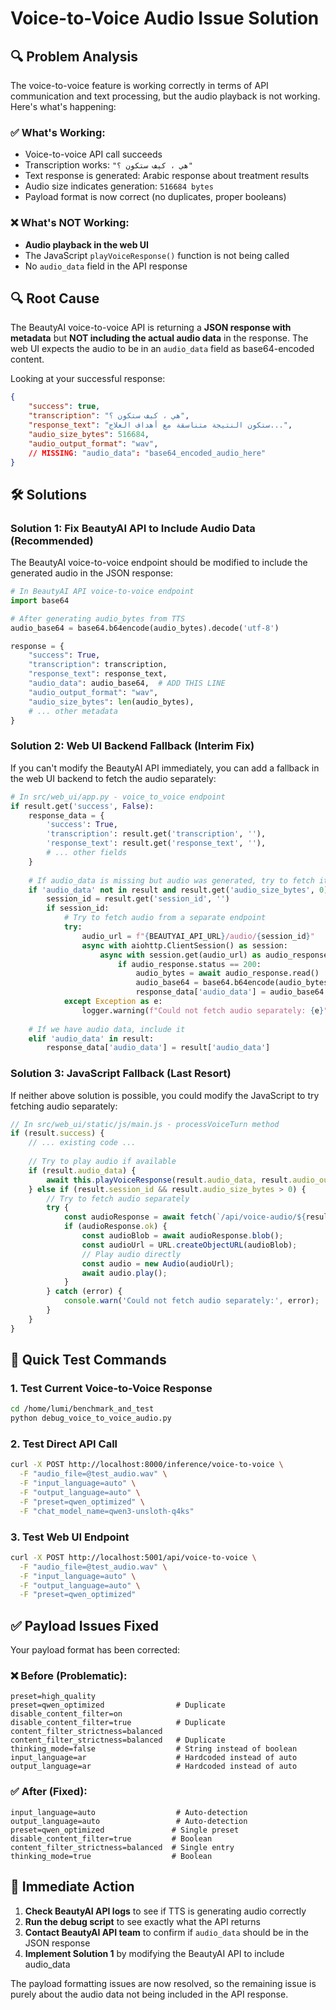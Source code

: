 # Voice-to-Voice Audio Issue Solution

## 🔍 Problem Analysis

The voice-to-voice feature is working correctly in terms of API communication and text processing, but the audio playback is not working. Here's what's happening:

### ✅ What's Working:
- Voice-to-voice API call succeeds
- Transcription works: `"هي ، كيف ستكون ؟"`
- Text response is generated: Arabic response about treatment results
- Audio size indicates generation: `516684 bytes`
- Payload format is now correct (no duplicates, proper booleans)

### ❌ What's NOT Working:
- **Audio playback in the web UI**
- The JavaScript `playVoiceResponse()` function is not being called
- No `audio_data` field in the API response

## 🔍 Root Cause

The BeautyAI voice-to-voice API is returning a **JSON response with metadata** but **NOT including the actual audio data** in the response. The web UI expects the audio to be in an `audio_data` field as base64-encoded content.

Looking at your successful response:
```json
{
    "success": true,
    "transcription": "هي ، كيف ستكون ؟",
    "response_text": "ستكون النتيجة متناسقة مع أهداف العلاج...",
    "audio_size_bytes": 516684,
    "audio_output_format": "wav",
    // MISSING: "audio_data": "base64_encoded_audio_here"
}
```

## 🛠️ Solutions

### Solution 1: Fix BeautyAI API to Include Audio Data (Recommended)

The BeautyAI voice-to-voice endpoint should be modified to include the generated audio in the JSON response:

```python
# In BeautyAI API voice-to-voice endpoint
import base64

# After generating audio_bytes from TTS
audio_base64 = base64.b64encode(audio_bytes).decode('utf-8')

response = {
    "success": True,
    "transcription": transcription,
    "response_text": response_text,
    "audio_data": audio_base64,  # ADD THIS LINE
    "audio_output_format": "wav",
    "audio_size_bytes": len(audio_bytes),
    # ... other metadata
}
```

### Solution 2: Web UI Backend Fallback (Interim Fix)

If you can't modify the BeautyAI API immediately, you can add a fallback in the web UI backend to fetch the audio separately:

```python
# In src/web_ui/app.py - voice_to_voice endpoint
if result.get('success', False):
    response_data = {
        'success': True,
        'transcription': result.get('transcription', ''),
        'response_text': result.get('response_text', ''),
        # ... other fields
    }
    
    # If audio_data is missing but audio was generated, try to fetch it
    if 'audio_data' not in result and result.get('audio_size_bytes', 0) > 0:
        session_id = result.get('session_id', '')
        if session_id:
            # Try to fetch audio from a separate endpoint
            try:
                audio_url = f"{BEAUTYAI_API_URL}/audio/{session_id}"
                async with aiohttp.ClientSession() as session:
                    async with session.get(audio_url) as audio_response:
                        if audio_response.status == 200:
                            audio_bytes = await audio_response.read()
                            audio_base64 = base64.b64encode(audio_bytes).decode('utf-8')
                            response_data['audio_data'] = audio_base64
            except Exception as e:
                logger.warning(f"Could not fetch audio separately: {e}")
    
    # If we have audio data, include it
    elif 'audio_data' in result:
        response_data['audio_data'] = result['audio_data']
```

### Solution 3: JavaScript Fallback (Last Resort)

If neither above solution is possible, you could modify the JavaScript to try fetching audio separately:

```javascript
// In src/web_ui/static/js/main.js - processVoiceTurn method
if (result.success) {
    // ... existing code ...
    
    // Try to play audio if available
    if (result.audio_data) {
        await this.playVoiceResponse(result.audio_data, result.audio_output_format || 'wav');
    } else if (result.session_id && result.audio_size_bytes > 0) {
        // Try to fetch audio separately
        try {
            const audioResponse = await fetch(`/api/voice-audio/${result.session_id}`);
            if (audioResponse.ok) {
                const audioBlob = await audioResponse.blob();
                const audioUrl = URL.createObjectURL(audioBlob);
                // Play audio directly
                const audio = new Audio(audioUrl);
                await audio.play();
            }
        } catch (error) {
            console.warn('Could not fetch audio separately:', error);
        }
    }
}
```

## 🚀 Quick Test Commands

### 1. Test Current Voice-to-Voice Response
```bash
cd /home/lumi/benchmark_and_test
python debug_voice_to_voice_audio.py
```

### 2. Test Direct API Call
```bash
curl -X POST http://localhost:8000/inference/voice-to-voice \
  -F "audio_file=@test_audio.wav" \
  -F "input_language=auto" \
  -F "output_language=auto" \
  -F "preset=qwen_optimized" \
  -F "chat_model_name=qwen3-unsloth-q4ks"
```

### 3. Test Web UI Endpoint
```bash
curl -X POST http://localhost:5001/api/voice-to-voice \
  -F "audio_file=@test_audio.wav" \
  -F "input_language=auto" \
  -F "output_language=auto" \
  -F "preset=qwen_optimized"
```

## ✅ Payload Issues Fixed

Your payload format has been corrected:

### ❌ Before (Problematic):
```
preset=high_quality
preset=qwen_optimized                # Duplicate
disable_content_filter=on
disable_content_filter=true          # Duplicate  
content_filter_strictness=balanced
content_filter_strictness=balanced   # Duplicate
thinking_mode=false                  # String instead of boolean
input_language=ar                    # Hardcoded instead of auto
output_language=ar                   # Hardcoded instead of auto
```

### ✅ After (Fixed):
```
input_language=auto                  # Auto-detection
output_language=auto                 # Auto-detection
preset=qwen_optimized               # Single preset
disable_content_filter=true         # Boolean
content_filter_strictness=balanced  # Single entry
thinking_mode=true                  # Boolean
```

## 🎯 Immediate Action

1. **Check BeautyAI API logs** to see if TTS is generating audio correctly
2. **Run the debug script** to see exactly what the API returns
3. **Contact BeautyAI API team** to confirm if `audio_data` should be in the JSON response
4. **Implement Solution 1** by modifying the BeautyAI API to include audio_data

The payload formatting issues are now resolved, so the remaining issue is purely about the audio data not being included in the API response.
